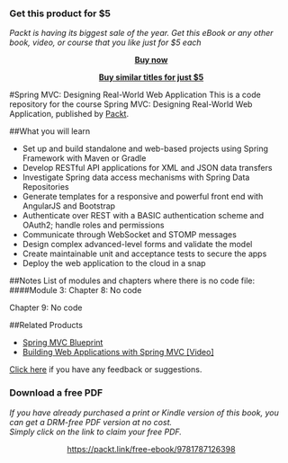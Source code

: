 
### Get this product for $5

<i>Packt is having its biggest sale of the year. Get this eBook or any other book, video, or course that you like just for $5 each</i>


<b><p align='center'>[Buy now](https://packt.link/9781787126398)</p></b>


<b><p align='center'>[Buy similar titles for just $5](https://subscription.packtpub.com/search)</p></b>


#Spring MVC: Designing Real-World Web Application
This is a code repository for the course Spring MVC: Designing Real-World Web Application, published by [Packt](https://www.packtpub.com/).

##What you will learn
* Set up and build standalone and web-based projects using Spring Framework with Maven or Gradle
* Develop RESTful API applications for XML and JSON data transfers
* Investigate Spring data access mechanisms with Spring Data Repositories
* Generate templates for a responsive and powerful front end with AngularJS and Bootstrap
* Authenticate over REST with a BASIC authentication scheme and OAuth2; handle roles and permissions
* Communicate through WebSocket and STOMP messages
* Design complex advanced-level forms and validate the model
* Create maintainable unit and acceptance tests to secure the apps
* Deploy the web application to the cloud in a snap

##Notes
List of modules and chapters where there is no code file:
####Module 3:
Chapter 8: No code

Chapter 9: No code

##Related Products
* [Spring MVC Blueprint](https://www.packtpub.com/application-development/spring-mvc-blueprints?utm_source=github&utm_campaign=9781785888274&utm_medium=repository)
* [Building Web Applications with Spring MVC [Video]](https://www.packtpub.com/web-development/building-web-applications-spring-mvc-video?utm_source=github&utm_campaign=9781783286539&utm_medium=repository)

[Click here](https://docs.google.com/forms/d/e/1FAIpQLSe5qwunkGf6PUvzPirPDtuy1Du5Rlzew23UBp2S-P3wB-GcwQ/viewform) if you have any feedback or suggestions.
### Download a free PDF

 <i>If you have already purchased a print or Kindle version of this book, you can get a DRM-free PDF version at no cost.<br>Simply click on the link to claim your free PDF.</i>
<p align="center"> <a href="https://packt.link/free-ebook/9781787126398">https://packt.link/free-ebook/9781787126398 </a> </p>
